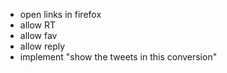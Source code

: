 * open links in firefox
* allow RT
* allow fav
* allow reply
* implement "show the tweets in this conversion"
